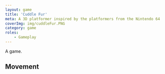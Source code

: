 ```yaml
---
layout: game
title: 'Cuddle Fur'
meta: A 3D platformer inspired by the platformers from the Nintendo 64 era. This was a quick student project.
coverImg: img/cuddleFur.PNG
category: game
roles:
    - Gameplay
---
```


A game.

## Movement